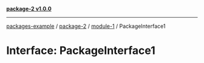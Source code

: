 [**package-2 v1.0.0**](../../README.md)

***

[packages-example](../../../README.md) / [package-2](../../README.md) / [module-1](../README.md) / PackageInterface1

# Interface: PackageInterface1
